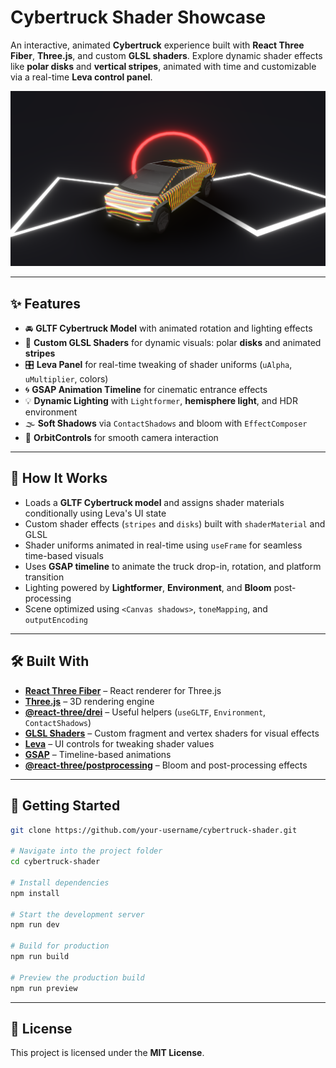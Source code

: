 # Cybertruck Shader Showcase

An interactive, animated **Cybertruck** experience built with **React Three Fiber**, **Three.js**, and custom **GLSL shaders**. Explore dynamic shader effects like **polar disks** and **vertical stripes**, animated with time and customizable via a real-time **Leva control panel**.

[![Hero Screenshot](public/heropage.png)](https://cybertruck-shader.vercel.app/)

---

## ✨ Features

* 🚘 **GLTF Cybertruck Model** with animated rotation and lighting effects
* 🎨 **Custom GLSL Shaders** for dynamic visuals: polar **disks** and animated **stripes**
* 🎛️ **Leva Panel** for real-time tweaking of shader uniforms (`uAlpha`, `uMultiplier`, colors)
* 🌀 **GSAP Animation Timeline** for cinematic entrance effects
* 💡 **Dynamic Lighting** with `Lightformer`, **hemisphere light**, and HDR environment
* 🌫️ **Soft Shadows** via `ContactShadows` and bloom with `EffectComposer`
* 🧭 **OrbitControls** for smooth camera interaction

---

## 🧠 How It Works

* Loads a **GLTF Cybertruck model** and assigns shader materials conditionally using Leva's UI state
* Custom shader effects (`stripes` and `disks`) built with `shaderMaterial` and GLSL
* Shader uniforms animated in real-time using `useFrame` for seamless time-based visuals
* Uses **GSAP timeline** to animate the truck drop-in, rotation, and platform transition
* Lighting powered by **Lightformer**, **Environment**, and **Bloom** post-processing
* Scene optimized using `<Canvas shadows>`, `toneMapping`, and `outputEncoding`

---

## 🛠️ Built With

* [**React Three Fiber**](https://docs.pmnd.rs/react-three-fiber) – React renderer for Three.js
* [**Three.js**](https://threejs.org/) – 3D rendering engine
* [**@react-three/drei**](https://github.com/pmndrs/drei) – Useful helpers (`useGLTF`, `Environment`, `ContactShadows`)
* [**GLSL Shaders**](https://thebookofshaders.com/) – Custom fragment and vertex shaders for visual effects
* [**Leva**](https://github.com/pmndrs/leva) – UI controls for tweaking shader values
* [**GSAP**](https://greensock.com/gsap/) – Timeline-based animations
* [**@react-three/postprocessing**](https://github.com/pmndrs/react-postprocessing) – Bloom and post-processing effects

---

## 🚀 Getting Started

```bash
git clone https://github.com/your-username/cybertruck-shader.git

# Navigate into the project folder
cd cybertruck-shader

# Install dependencies
npm install

# Start the development server
npm run dev

# Build for production
npm run build

# Preview the production build
npm run preview
```

---

## 📄 License

This project is licensed under the **MIT License**.
